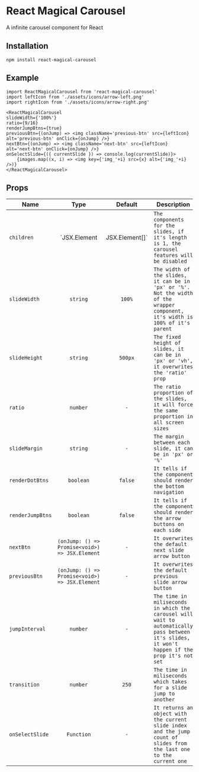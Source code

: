# React Magical Carousel

A infinite carousel component for React

## Installation

```
npm install react-magical-carousel
```

## Example

```tsx
import ReactMagicalCarousel from 'react-magical-carousel'
import leftIcon from './assets/icons/arrow-left.png'
import rightIcon from './assets/icons/arrow-right.png'

<ReactMagicalCarousel
slideWidth={'100%'}
ratio={9/16}
renderJumpBtns={true}
previousBtn={(onJump) => <img className='previous-btn' src={leftIcon} alt='previous-btn' onClick={onJump} />}
nextBtn={(onJump) => <img className='next-btn' src={leftIcon} alt='next-btn' onClick={onJump} />}
onSelectSlide={({ currentSlide }) => console.log(currentSlide)}>
    {images.map((x, i) => <img key={'img_'+i} src={x} alt={'img_'+i} />)}
</ReactMagicalCarousel>
```

## Props

| Name         | Type      | Default | Description
| ------------- |:---------:| :-----:|-------------
| `children` | `JSX.Element | JSX.Element[]` | `The components for the slides, if it's length is 1, the carousel features will be disabled`
| `slideWidth` | `string` | `100%` | `The width of the slides, it can be in 'px' or '%'. Not the width of the wrapper component, it's width is 100% of it's parent`
| `slideHeight` | `string` | `500px` | `The fixed height of slides, it can be in 'px' or 'vh', it overwrites the 'ratio' prop`
| `ratio` | `number` | `-` | `The ratio proportion of the slides, it will force the same proportion in all screen sizes`
| `slideMargin` | `string` | `-` | `The margin between each slide, it can be in 'px' or '%'`
| `renderDotBtns` | `boolean` | `false` | `It tells if the component should render the bottom navigation`
| `renderJumpBtns` | `boolean` | `false` | `It tells if the component should render the arrow buttons on each side`
| `nextBtn` | `(onJump: () => Promise<void>) => JSX.Element` | `-` | `It overwrites the default next slide arrow button`
| `previousBtn` | `(onJump: () => Promise<void>) => JSX.Element` | `-` | `It overwrites the default previous slide arrow button`
| `jumpInterval` | `number` | `-` | `The time in miliseconds in which the carousel will wait to  automatically pass between it's slides, it won't happen if the prop it's not set`
| `transition` | `number` | `250` | `The time in miliseconds which takes for a slide jump to another`
| `onSelectSlide` | `Function` | `-` | `It returns an object with the current slide index and the jump count of slides from the last one to the current one`